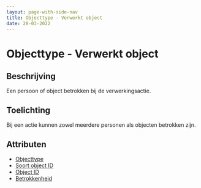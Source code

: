 ```yaml
---
layout: page-with-side-nav
title: Objecttype - Verwerkt object
date: 28-03-2022
---
```


# Objecttype - Verwerkt object

## Beschrijving
Een persoon of object betrokken bij de verwerkingsactie.

## Toelichting
Bij een actie kunnen zowel meerdere personen als objecten betrokken zijn.

## Attributen
- [Objecttype](../attributen/Objecttype.md)
- [Soort object ID](../attributen/Soort_object_ID.md)
- [Object ID](../attributen/Object_ID.md)
- [Betrokkenheid](../attributen/Betrokkenheid.md)
